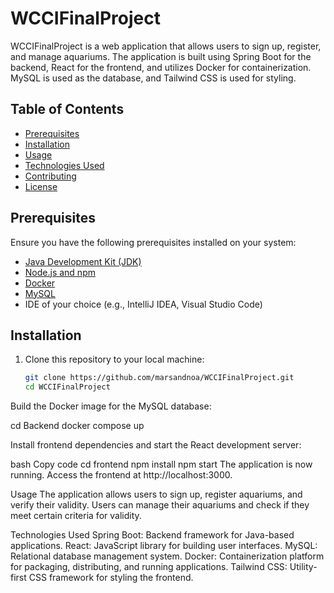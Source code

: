 # WCCIFinalProject

WCCIFinalProject is a web application that allows users to sign up, register, and manage aquariums. The application is built using Spring Boot for the backend, React for the frontend, and utilizes Docker for containerization. MySQL is used as the database, and Tailwind CSS is used for styling.

## Table of Contents

- [Prerequisites](#prerequisites)
- [Installation](#installation)
- [Usage](#usage)
- [Technologies Used](#technologies-used)
- [Contributing](#contributing)
- [License](#license)

## Prerequisites

Ensure you have the following prerequisites installed on your system:

- [Java Development Kit (JDK)](https://www.oracle.com/java/technologies/javase-downloads.html)
- [Node.js and npm](https://nodejs.org/)
- [Docker](https://www.docker.com/)
- [MySQL](https://www.mysql.com/)
- IDE of your choice (e.g., IntelliJ IDEA, Visual Studio Code)

## Installation

1. Clone this repository to your local machine:

   ```bash
   git clone https://github.com/marsandnoa/WCCIFinalProject.git
   cd WCCIFinalProject
Build the Docker image for the MySQL database:

cd Backend
docker compose up

Install frontend dependencies and start the React development server:

bash
Copy code
cd frontend
npm install
npm start
The application is now running. Access the frontend at http://localhost:3000.

Usage
The application allows users to sign up, register aquariums, and verify their validity. Users can manage their aquariums and check if they meet certain criteria for validity.

Technologies Used
Spring Boot: Backend framework for Java-based applications.
React: JavaScript library for building user interfaces.
MySQL: Relational database management system.
Docker: Containerization platform for packaging, distributing, and running applications.
Tailwind CSS: Utility-first CSS framework for styling the frontend.
